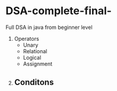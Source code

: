 # DSA-complete-final-
Full DSA in java from beginner level
1) Operators
   - Unary
   - Relational
   - Logical
   - Assignment
2) Conditons    
   -
   
